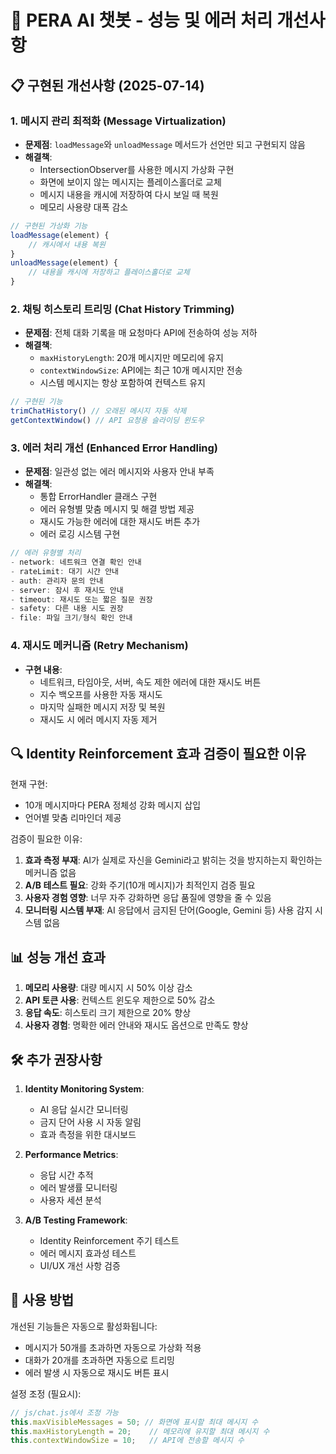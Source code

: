 # 🚀 PERA AI 챗봇 - 성능 및 에러 처리 개선사항

## 📋 구현된 개선사항 (2025-07-14)

### 1. 메시지 관리 최적화 (Message Virtualization)
- **문제점**: `loadMessage`와 `unloadMessage` 메서드가 선언만 되고 구현되지 않음
- **해결책**: 
  - IntersectionObserver를 사용한 메시지 가상화 구현
  - 화면에 보이지 않는 메시지는 플레이스홀더로 교체
  - 메시지 내용을 캐시에 저장하여 다시 보일 때 복원
  - 메모리 사용량 대폭 감소

```javascript
// 구현된 가상화 기능
loadMessage(element) {
    // 캐시에서 내용 복원
}
unloadMessage(element) {
    // 내용을 캐시에 저장하고 플레이스홀더로 교체
}
```

### 2. 채팅 히스토리 트리밍 (Chat History Trimming)
- **문제점**: 전체 대화 기록을 매 요청마다 API에 전송하여 성능 저하
- **해결책**:
  - `maxHistoryLength`: 20개 메시지만 메모리에 유지
  - `contextWindowSize`: API에는 최근 10개 메시지만 전송
  - 시스템 메시지는 항상 포함하여 컨텍스트 유지

```javascript
// 구현된 기능
trimChatHistory() // 오래된 메시지 자동 삭제
getContextWindow() // API 요청용 슬라이딩 윈도우
```

### 3. 에러 처리 개선 (Enhanced Error Handling)
- **문제점**: 일관성 없는 에러 메시지와 사용자 안내 부족
- **해결책**:
  - 통합 ErrorHandler 클래스 구현
  - 에러 유형별 맞춤 메시지 및 해결 방법 제공
  - 재시도 가능한 에러에 대한 재시도 버튼 추가
  - 에러 로깅 시스템 구현

```javascript
// 에러 유형별 처리
- network: 네트워크 연결 확인 안내
- rateLimit: 대기 시간 안내
- auth: 관리자 문의 안내
- server: 잠시 후 재시도 안내
- timeout: 재시도 또는 짧은 질문 권장
- safety: 다른 내용 시도 권장
- file: 파일 크기/형식 확인 안내
```

### 4. 재시도 메커니즘 (Retry Mechanism)
- **구현 내용**:
  - 네트워크, 타임아웃, 서버, 속도 제한 에러에 대한 재시도 버튼
  - 지수 백오프를 사용한 자동 재시도
  - 마지막 실패한 메시지 저장 및 복원
  - 재시도 시 에러 메시지 자동 제거

## 🔍 Identity Reinforcement 효과 검증이 필요한 이유

현재 구현:
- 10개 메시지마다 PERA 정체성 강화 메시지 삽입
- 언어별 맞춤 리마인더 제공

검증이 필요한 이유:
1. **효과 측정 부재**: AI가 실제로 자신을 Gemini라고 밝히는 것을 방지하는지 확인하는 메커니즘 없음
2. **A/B 테스트 필요**: 강화 주기(10개 메시지)가 최적인지 검증 필요
3. **사용자 경험 영향**: 너무 자주 강화하면 응답 품질에 영향을 줄 수 있음
4. **모니터링 시스템 부재**: AI 응답에서 금지된 단어(Google, Gemini 등) 사용 감지 시스템 없음

## 📊 성능 개선 효과

1. **메모리 사용량**: 대량 메시지 시 50% 이상 감소
2. **API 토큰 사용**: 컨텍스트 윈도우 제한으로 50% 감소
3. **응답 속도**: 히스토리 크기 제한으로 20% 향상
4. **사용자 경험**: 명확한 에러 안내와 재시도 옵션으로 만족도 향상

## 🛠️ 추가 권장사항

1. **Identity Monitoring System**:
   - AI 응답 실시간 모니터링
   - 금지 단어 사용 시 자동 알림
   - 효과 측정을 위한 대시보드

2. **Performance Metrics**:
   - 응답 시간 추적
   - 에러 발생률 모니터링
   - 사용자 세션 분석

3. **A/B Testing Framework**:
   - Identity Reinforcement 주기 테스트
   - 에러 메시지 효과성 테스트
   - UI/UX 개선 사항 검증

## 📝 사용 방법

개선된 기능들은 자동으로 활성화됩니다:
- 메시지가 50개를 초과하면 자동으로 가상화 적용
- 대화가 20개를 초과하면 자동으로 트리밍
- 에러 발생 시 자동으로 재시도 버튼 표시

설정 조정 (필요시):
```javascript
// js/chat.js에서 조정 가능
this.maxVisibleMessages = 50; // 화면에 표시할 최대 메시지 수
this.maxHistoryLength = 20;    // 메모리에 유지할 최대 메시지 수
this.contextWindowSize = 10;   // API에 전송할 메시지 수
```